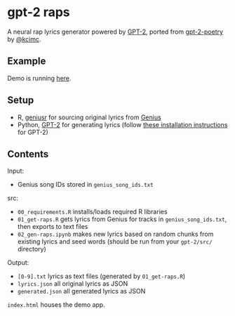 # gpt-2 raps

A neural rap lyrics generator powered by [GPT-2](https://blog.openai.com/better-language-models/), ported from [gpt-2-poetry](https://github.com/kylemcdonald/gpt-2-poetry) by [@kcimc](https://twitter.com/kcimc/).

## Example

Demo is running [here]().

## Setup

- R, [geniusr](https://github.com/ewenme/geniusr) for sourcing original lyrics from [Genius](https://genius.com/)
- Python, [GPT-2](https://github.com/openai/gpt-2/) for generating lyrics (follow [these installation instructions](https://github.com/openai/gpt-2/blob/master/DEVELOPERS.md) for GPT-2)

## Contents

Input:

- Genius song IDs stored in `genius_song_ids.txt`

src:

- `00_requirements.R` installs/loads required R libraries
- `01_get-raps.R` gets lyrics from Genius for tracks in `genius_song_ids.txt`, then exports to text files
- `02_gen-raps.ipynb` makes new lyrics based on random chunks from existing lyrics and seed words (should be run from your `gpt-2/src/` directory)

Output:

- `[0-9].txt` lyrics as text files (generated by `01_get-raps.R`)
- `lyrics.json` all original lyrics as JSON
- `generated.json` all generated lyrics as JSON

`index.html` houses the demo app.


